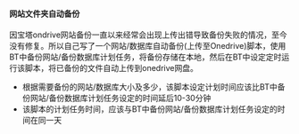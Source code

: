 #### 网站文件夹自动备份

因宝塔ondrive网站备份一直以来经常会出现上传出错导致备份失败的情况，至今没有修复。所以自己写了一个网站/数据库自动备份(上传至Onedrive)脚本，使用BT中备份网站/备份数据库计划任务，将备份存储在本地，然后在BT中设定定时运行该脚本，将已备份的文件自动上传到onedrive网盘。

- 根据需要备份的网站/数据库大小及多少，该脚本设定计划时间应该比BT中备份网站/备份数据库计划任务设定的时间延后10-30分钟
- 该脚本的计划任务时间，应该与BT中备份网站/备份数据库计划任务设定的时间在同一天


